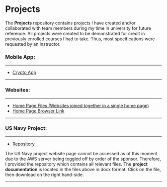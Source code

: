 # Projects

The **Projects** repository contains projects I have created and/or collaborated with team members during my time in university for future reference. All projects were created to be demonstrated for credit in previously enrolled courses I had to take. Thus, most specifications were requested by an instructor.

### Mobile App:
***
* [Crypto App](https://github.com/GioGonzalez212/Mobile-App)
***
### Websites:
***
* [Home Page Files (Websites joined together in a single home page)](https://github.com/GioGonzalez212/Projects/tree/Websites)
* [Home Page Browser Link](https://giogonzalez212.github.io/Projects/)
***
### US Navy Project:
***
* [Repository](https://github.com/ED2-MetaTagging/NETC-Project/tree/NETC-Flask)

The US Navy project website page cannot be accessed as of this moment due to the AWS server being toggled off by order of the sponsor. Therefore, I provided the repository which contains all relevant files. The **project documentation** is located in the files above in docx format. Click on the file, then download on the right hand-side.
***
